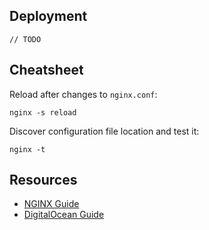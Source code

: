 ## Deployment
```
// TODO
```

## Cheatsheet
Reload after changes to `nginx.conf`:
```
nginx -s reload
```
Discover configuration file location and test it:
```
nginx -t
```

## Resources
- [NGINX Guide](http://nginx.org/en/docs/beginners_guide.html)
- [DigitalOcean Guide](https://www.digitalocean.com/community/tutorials/how-to-install-nginx-on-ubuntu-18-04)
